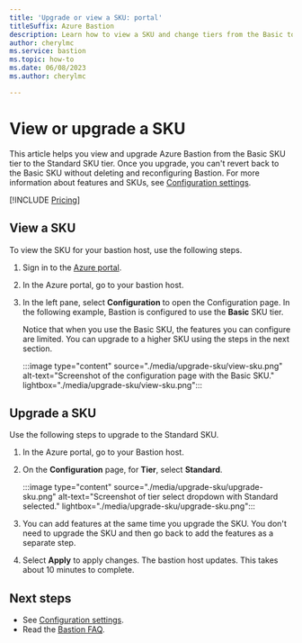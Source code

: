```yaml
---
title: 'Upgrade or view a SKU: portal'
titleSuffix: Azure Bastion
description: Learn how to view a SKU and change tiers from the Basic to the Standard SKU.
author: cherylmc
ms.service: bastion
ms.topic: how-to
ms.date: 06/08/2023
ms.author: cherylmc

---
```


# View or upgrade a SKU

This article helps you view and upgrade Azure Bastion from the Basic SKU tier to the Standard SKU tier. Once you upgrade, you can't revert back to the Basic SKU without deleting and reconfiguring Bastion. For more information about features and SKUs, see [Configuration settings](configuration-settings.md).

[!INCLUDE [Pricing](../../includes/bastion-pricing.md)]

## View a SKU

To view the SKU for your bastion host, use the following steps.

1. Sign in to the [Azure portal](https://portal.azure.com).
1. In the Azure portal, go to your bastion host.
1. In the left pane, select **Configuration** to open the Configuration page. In the following example, Bastion is configured to use the **Basic** SKU tier. 

   Notice that when you use the Basic SKU, the features you can configure are limited. You can upgrade to a higher SKU using the steps in the next section.

   :::image type="content" source="./media/upgrade-sku/view-sku.png" alt-text="Screenshot of the configuration page with the Basic SKU." lightbox="./media/upgrade-sku/view-sku.png":::

## Upgrade a SKU

Use the following steps to upgrade to the Standard SKU.

1. In the Azure portal, go to your Bastion host.
1. On the **Configuration** page, for **Tier**, select **Standard**.

   :::image type="content" source="./media/upgrade-sku/upgrade-sku.png" alt-text="Screenshot of tier select dropdown with Standard selected." lightbox="./media/upgrade-sku/upgrade-sku.png":::
1. You can add features at the same time you upgrade the SKU. You don't need to upgrade the SKU and then go back to add the features as a separate step.

1. Select **Apply** to apply changes. The bastion host updates. This takes about 10 minutes to complete.

## Next steps

* See [Configuration settings](configuration-settings.md).
* Read the [Bastion FAQ](bastion-faq.md).
